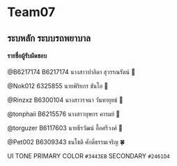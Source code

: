 # Team07

## ระบหลัก ระบบรถพยาบาล

#### รายชื่อผู้รับผิดชอบ

@B6217174 B6217174 นางสาวปาลิดา สุวรรณรัตน์ :green_apple:

@Nok012 6325855 นายพิริยกร ขันโอ :watermelon:

@Rinzxz B6300104 นางสาวรจนา วันทายุทธ์ 	:beers:

@tonphaii B6215576 นางสาวบุษกร คารมย์ :sushi:

@torguzer B6117603 นายธีรวัฒน์ อื้อศรีวงศ์ :rice_ball:

@Pet002 B6309343 ธนโชติ ศักดิ์ธรรมเจริญ :four_leaf_clover:

UI TONE PRIMARY COLOR `#3443EB` SECONDARY `#2461D4`


